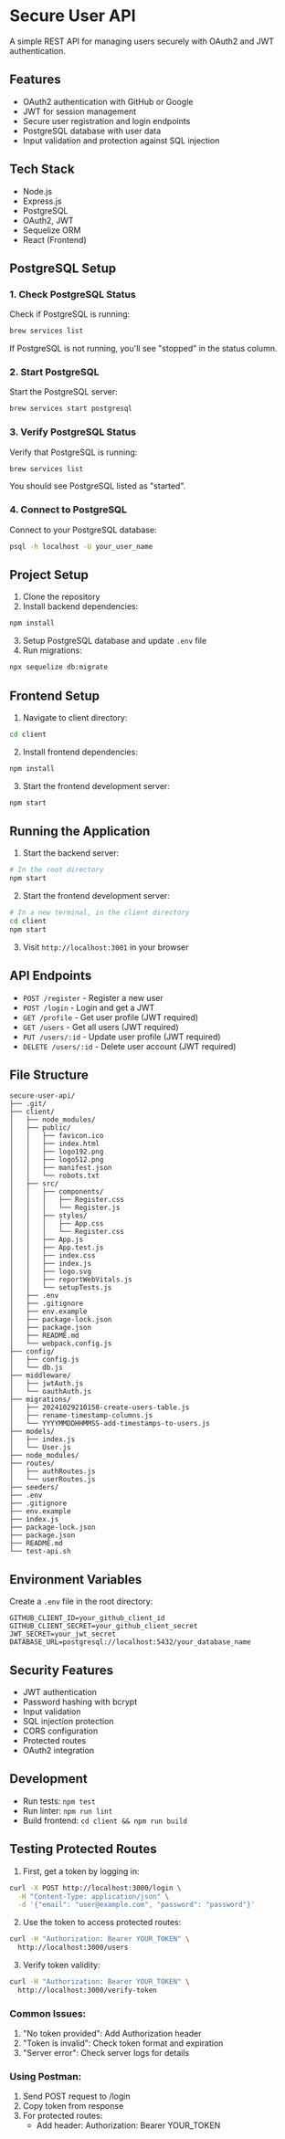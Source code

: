 # Secure User API

A simple REST API for managing users securely with OAuth2 and JWT authentication.

## Features
- OAuth2 authentication with GitHub or Google
- JWT for session management
- Secure user registration and login endpoints
- PostgreSQL database with user data
- Input validation and protection against SQL injection

## Tech Stack
- Node.js
- Express.js
- PostgreSQL
- OAuth2, JWT
- Sequelize ORM
- React (Frontend)

## PostgreSQL Setup

### 1. Check PostgreSQL Status
Check if PostgreSQL is running:
```bash
brew services list
```
If PostgreSQL is not running, you'll see "stopped" in the status column.

### 2. Start PostgreSQL
Start the PostgreSQL server:
```bash
brew services start postgresql
```

### 3. Verify PostgreSQL Status
Verify that PostgreSQL is running:
```bash
brew services list
```
You should see PostgreSQL listed as "started".

### 4. Connect to PostgreSQL
Connect to your PostgreSQL database:
```bash
psql -h localhost -U your_user_name
```

## Project Setup
1. Clone the repository
2. Install backend dependencies:
```bash
npm install
```
3. Setup PostgreSQL database and update `.env` file
4. Run migrations:
```bash
npx sequelize db:migrate
```

## Frontend Setup
1. Navigate to client directory:
```bash
cd client
```
2. Install frontend dependencies:
```bash
npm install
```
3. Start the frontend development server:
```bash
npm start
```

## Running the Application
1. Start the backend server:
```bash
# In the root directory
npm start
```
2. Start the frontend development server:
```bash
# In a new terminal, in the client directory
cd client
npm start
```
3. Visit `http://localhost:3001` in your browser

## API Endpoints
- `POST /register` - Register a new user
- `POST /login` - Login and get a JWT
- `GET /profile` - Get user profile (JWT required)
- `GET /users` - Get all users (JWT required)
- `PUT /users/:id` - Update user profile (JWT required)
- `DELETE /users/:id` - Delete user account (JWT required)

## File Structure
```
secure-user-api/
├── .git/
├── client/
│   ├── node_modules/
│   ├── public/
│   │   ├── favicon.ico
│   │   ├── index.html
│   │   ├── logo192.png
│   │   ├── logo512.png
│   │   ├── manifest.json
│   │   └── robots.txt
│   ├── src/
│   │   ├── components/
│   │   │   ├── Register.css
│   │   │   └── Register.js
│   │   ├── styles/
│   │   │   ├── App.css
│   │   │   └── Register.css
│   │   ├── App.js
│   │   ├── App.test.js
│   │   ├── index.css
│   │   ├── index.js
│   │   ├── logo.svg
│   │   ├── reportWebVitals.js
│   │   └── setupTests.js
│   ├── .env
│   ├── .gitignore
│   ├── env.example
│   ├── package-lock.json
│   ├── package.json
│   ├── README.md
│   └── webpack.config.js
├── config/
│   ├── config.js
│   └── db.js
├── middleware/
│   ├── jwtAuth.js
│   └── oauthAuth.js
├── migrations/
│   ├── 20241029210158-create-users-table.js
│   ├── rename-timestamp-columns.js
│   └── YYYYMMDDHHMMSS-add-timestamps-to-users.js
├── models/
│   ├── index.js
│   └── User.js
├── node_modules/
├── routes/
│   ├── authRoutes.js
│   └── userRoutes.js
├── seeders/
├── .env
├── .gitignore
├── env.example
├── index.js
├── package-lock.json
├── package.json
├── README.md
└── test-api.sh

```

## Environment Variables
Create a `.env` file in the root directory:
```
GITHUB_CLIENT_ID=your_github_client_id
GITHUB_CLIENT_SECRET=your_github_client_secret
JWT_SECRET=your_jwt_secret
DATABASE_URL=postgresql://localhost:5432/your_database_name
```

## Security Features
- JWT authentication
- Password hashing with bcrypt
- Input validation
- SQL injection protection
- CORS configuration
- Protected routes
- OAuth2 integration

## Development
- Run tests: `npm test`
- Run linter: `npm run lint`
- Build frontend: `cd client && npm run build`

## Testing Protected Routes

1. First, get a token by logging in:
```bash
curl -X POST http://localhost:3000/login \
  -H "Content-Type: application/json" \
  -d '{"email": "user@example.com", "password": "password"}'
```

2. Use the token to access protected routes:
```bash
curl -H "Authorization: Bearer YOUR_TOKEN" \
  http://localhost:3000/users
```

3. Verify token validity:
```bash
curl -H "Authorization: Bearer YOUR_TOKEN" \
  http://localhost:3000/verify-token
```

### Common Issues:
1. "No token provided": Add Authorization header
2. "Token is invalid": Check token format and expiration
3. "Server error": Check server logs for details

### Using Postman:
1. Send POST request to /login
2. Copy token from response
3. For protected routes:
   - Add header: Authorization: Bearer YOUR_TOKEN